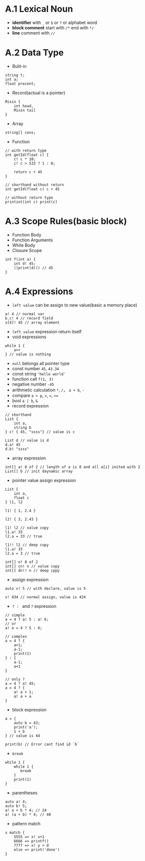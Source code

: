 # A.1 Lexical Noun

* __identifier__ with `_` or `$` or `?` or alphabet word 
* __block comment__ start with `/*` end with `*/`
* __line__ comment with `//`

# A.2 Data Type

* Bulit-in
```
string t;
int a;
float precent;
```

* Record(actual is a pointer)
```
Mixin {
    int head,
    Mixin tail
}
```

* Array
```
string[] cons;
```

* Function
```
// with return type
int getId(float c) {
    c! c * 10;
    c! c > 533 ? 1 : 0;

    return c + 45
}
 
// shorthand without return
int getId(float c) c + 45
 
// without return type
printint(int c) print(c)

```

# A.3 Scope Rules(basic block)

* Function Body
* Function Arguments
* While Body
* Closure Scope
```
int f(int a) {
    int d! 45;
    ()print(d)() // 45
}
```

# A.4 Expressions

* `left value` can be assign to new value(basic a memory place)
```
a! 4 // normal var
b.c! 4 // record field
s[4]! 45 // array element
```

* `left value` expression return itself
* void expressions
```
while 1 {
    a++
} // value is nothing
```
* `null` belongs all pointer type
* const number `45`, `43.34`
* const string `'hello world'`
* function call `f(1, 3)`
* negative number `-45`
* arithmetic calculation `*`, `/`， `a + b`, `-` 
* compare `a > p`, `=`, `<`, `>=`
* bool `a | b`, `&`
* record expression
```
// shorthand
List {
    int a,
    string b
} c! { 45, "ssss"} // value is c
 
List d // value is d
d.a! 45
d.b! "ssss"
```

* array expression
```
int[] a! 8 of 2 // length of a is 8 and all a[i] inited with 2
List[] b // init daynamic array
```

* pointer value assign expression
```
List {
    int a,
    float c
} l1, l2
 
l1! { 1, 2.4 }
 
l2! { 3, 2.43 }
 
l1! l2 // value copy
l1.a! 33
l2.a = 33 // true
 
l1!! l2 // deep copy
l1.a! 33
l2.a = 3 // true
 
int[] n! 8 of 2
int[] cn! n // value copy
int[] dn!! n // deep cppy
```

* assign expression
```
auto v! 5 // with declare, value is 5
 
v! 434 // normal assign, value is 434
```

* `? : ` and `?` expression
```
// simple
a = 4 ? a! 5 : a! 6;
// or 
a! a = 4 ? 5 : 6;
 
// complex
a = 4 ? {
    a+1;
    a-1;
    print(1)
} : {
    a-1;
    a+1
}
 
// only ?
a = 4 ? a! 45;
a = 4 ? {
	a! a + 1;
	a! a + a
}
```

* block expression
```
a = {
	auto b = 43;
	print('a');
	1 + b
} // value is 44
 
print(b) // Error cant find id `b`
```

* `break`
```
while 1 {
    while 1 {
       break
   	}
    print(1)
}
```

* parentheses
```
auto a! 4;
auto b! 5;
a! a + b * 4; // 24 
a! (a + b) * 4; // 40
```

* pattern match
```
x match {
    5555 => x! x+1
    6666 => printf()
    7777 => x! y + d
    else => print('done')
}
```

